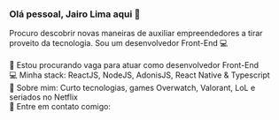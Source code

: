 ### Olá pessoal, Jairo Lima aqui 👋

Procuro descobrir novas maneiras de auxiliar empreendedores a tirar proveito da tecnologia. Sou um desenvolvedor Front-End 💻
<br/><br/>
👀 Estou procurando vaga para atuar como desenvolvedor Front-End
<br/>
💻 Minha stack: ReactJS, NodeJS, AdonisJS, React Native & Typescript
<br/>
💬 Sobre mim: Curto tecnologias, games Overwatch, Valorant, LoL e seriados no Netflix
 <br/> 
:email: Entre em contato comigo:

